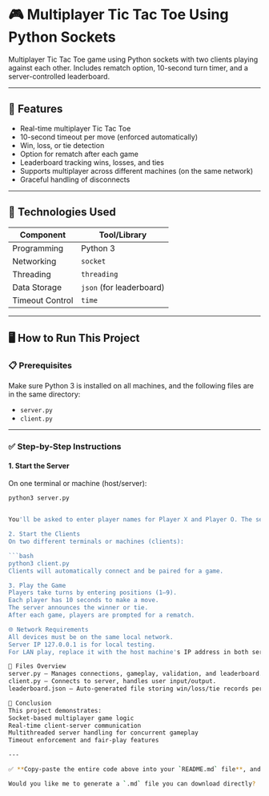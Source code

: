 # 🎮 Multiplayer Tic Tac Toe Using Python Sockets

Multiplayer Tic Tac Toe game using Python sockets with two clients playing against each other. Includes rematch option, 10-second turn timer, and a server-controlled leaderboard.

---

## 🚀 Features

- Real-time multiplayer Tic Tac Toe  
- 10-second timeout per move (enforced automatically)  
- Win, loss, or tie detection  
- Option for rematch after each game  
- Leaderboard tracking wins, losses, and ties  
- Supports multiplayer across different machines (on the same network)  
- Graceful handling of disconnects  

---

## 🧠 Technologies Used

| Component       | Tool/Library         |
|----------------|----------------------|
| Programming     | Python 3             |
| Networking      | `socket`             |
| Threading       | `threading`          |
| Data Storage    | `json` (for leaderboard) |
| Timeout Control | `time`               |

---

## 🖥️ How to Run This Project

### 📋 Prerequisites

Make sure Python 3 is installed on all machines, and the following files are in the same directory:

- `server.py`
- `client.py`

---

### ✅ Step-by-Step Instructions

#### 1. Start the Server

On one terminal or machine (host/server):

```bash
python3 server.py


You'll be asked to enter player names for Player X and Player O. The server will then wait for two clients to connect.

2. Start the Clients
On two different terminals or machines (clients):

```bash
python3 client.py
Clients will automatically connect and be paired for a game.

3. Play the Game
Players take turns by entering positions (1–9).
Each player has 10 seconds to make a move.
The server announces the winner or tie.
After each game, players are prompted for a rematch.

🌐 Network Requirements
All devices must be on the same local network.
Server IP 127.0.0.1 is for local testing.
For LAN play, replace it with the host machine's IP address in both server.py and client.py.

📂 Files Overview
server.py – Manages connections, gameplay, validation, and leaderboard.
client.py – Connects to server, handles user input/output.
leaderboard.json – Auto-generated file storing win/loss/tie records persistently.

🏁 Conclusion
This project demonstrates:
Socket-based multiplayer game logic
Real-time client-server communication
Multithreaded server handling for concurrent gameplay
Timeout enforcement and fair-play features

---

✅ **Copy-paste the entire code above into your `README.md` file**, and it will render perfectly.

Would you like me to generate a `.md` file you can download directly?


